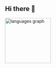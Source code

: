 ## Hi there 👋


<img src="https://github-readme-stats.vercel.app/api/top-langs?username=henriqueferreira04&locale=en&hide_title=false&layout=compact&card_width=320&langs_count=5&theme=github&hide_border=false" height="150" alt="languages graph" />



###



###


###



###



###

<!--
**henriqueferreira04/henriqueferreira04** is a ✨ _special_ ✨ repository because its `README.md` (this file) appears on your GitHub profile.

Here are some ideas to get you started:

- 🔭 I’m currently working on ...
- 🌱 I’m currently learning ...
- 👯 I’m looking to collaborate on ...
- 🤔 I’m looking for help with ...
- 💬 Ask me about ...
- 📫 How to reach me: ...
- 😄 Pronouns: ...
- ⚡ Fun fact: ...
-->
